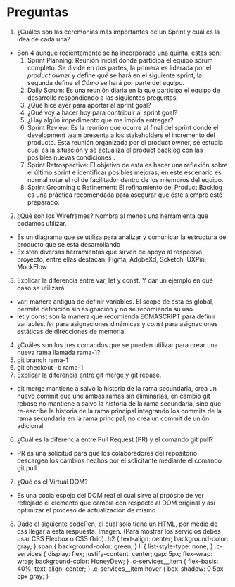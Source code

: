 # Preguntas
1. ¿Cuáles son las ceremonias más importantes de un Sprint y cuál es la idea de cada una?
  * Son 4 aunque recientemente se ha incorporado una quinta, estas son:
    1. Sprint Planning: Reunión inicial donde participa el equipo scrum completo. Se divide en dos partes, la primera es liderada por el _product owner_ y define _*qué*_ se hará en el siguiente sprint, la segunda define el *_Cómo_* se hará por parte del equipo.
    2. Daily Scrum: Es una reunión diaria en la que participa el equipo de desarrollo respondiendo a las siguientes preguntas:
      1. ¿Qué hice ayer para aportar al sprint goal?
      2. ¿Qué voy a hacer hoy para contribuir al sprint goal?
      3. ¿Hay algún impedimento que me impida entregar?   
    3. Sprint Review: Es la reunión que ocurre al final del sprint donde el development team presenta a los stakeholders el incremento del producto. Esta reunión organizada por el product owner, se estudia cuál es la situación y se actualiza el product backlog con las posibles nuevas condiciones .
    4. Sprint Retrospective: El objetivo de esta es hacer una reflexión sobre el último sprint e identificar posibles mejoras, en este escenario es normal rotar el rol de facilitador dentro de los miembros del equipo.  
    5. Sprint Grooming o Refinement: El refinamiento del Product Backlog es una práctica recomendada para asegurar que éste siempre esté preparado.
2. ¿Qué son los Wireframes? Nombra al menos una herramienta que podamos utilizar.
  * Es un diagrama que se utiliza para analizar y comunicar la estructura del producto que se está desarrollando
  * Existen diversas herramientas que sirven de apoyo al respecivo proyecto, entre ellas destacan: Figma, AdobeXd, Scketch, UXPin, MockFlow
3. Explicar la diferencia entre var, let y const. Y dar un ejemplo en qué caso se utilizará.
  * var: manera antigua de definir variables. El scope de esta es global, permite definición sin asignación y no se recomienda su uso. 
  * let y const son la manera que recomienda ECMASCRIPT para definir variables. _let_ para asignaciones dinámicas y _const_ para asignaciones estáticas de direcciones de memoria.   
4. ¿Cuáles son los tres comandos que se pueden utilizar para crear una nueva rama llamada rama-1?
  1. git branch rama-1
  2. git checkout -b rama-1
5. Explicar la diferencia entre git merge y git rebase.
  * git merge mantiene a salvo la historia de la rama secundaria, crea un nuevo commit que une ambas ramas sin eliminarlas, en cambio git rebase no mantiene a salvo la historia de la rama secundaria, sino que re-escribe la historia de la rama principal integrando los commits de la rama secundaria en la rama principal, no crea un commit de unión adicional
6. ¿Cuál es la diferencia entre Pull Request (PR) y el comando git pull?
  * PR es una solicitud para que los colaboradores del repositorio descargen los cambios hechos por el solicitante mediante el comando git pull.
7. ¿Qué es el Virtual DOM?
  * Es una copia espejo del DOM real el cual sirve al prpósito de ver reflejado el elemento que cambia con respecto al DOM original y así optimizar el proceso de actualización de mismo.
8. Dado el siguiente codePen, el cual solo tiene un HTML, por medio de css llegar a esta respuesta. Imagen. (Para mostrar los servicios debes usar CSS Flexbox o CSS Grid).
h2 {
  text-align: center;
  background-color: gray;
}
span {
  background-color: green;
}
li {
  list-style-type: none;
}
.c-services {
  display: flex;
  justify-content: center;
  gap: 5px;
  flex-wrap: wrap;
  background-color: HoneyDew;
}
.c-services__item {
  flex-basis: 40%;
  text-align: center;
}
.c-services__item:hover {
  box-shadow: 0 5px 5px gray;
}